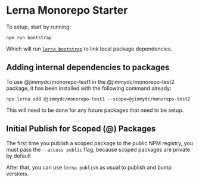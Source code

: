 # Lerna Monorepo Starter

To setup, start by running:
```
npm run bootstrap
```

Which will run [`lerna bootstrap`](https://github.com/lerna/lerna/tree/main/commands/bootstrap#readme) to link local package dependencies.

## Adding internal dependencies to packages
To use @jimmydc/monorepo-test1 in the @jimmydc/monorepo-test2 package, it has been installed with the following command already:
```
npx lerna add @jimmydc/monorepo-test1 --scope=@jimmydc/monorepo-test2
```

This will need to be done for any future packages that need to be setup.

## Initial Publish for Scoped (@) Packages
The first time you publish a scoped package to the public NPM registry, you must pass the `--access public` flag, because scoped packages are private by default

After that, you can use `lerna publish` as usual to publish and bump versions.